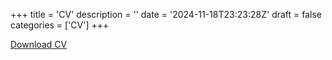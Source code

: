 +++
title = 'CV'
description = ''
date = '2024-11-18T23:23:28Z'
draft = false
categories = ['CV'] 
+++

[Download CV](https://github.com/221934420a/221934420a.github.io/blob/master/assets/CV%20en/JOEFFREY_WONG.pdf)